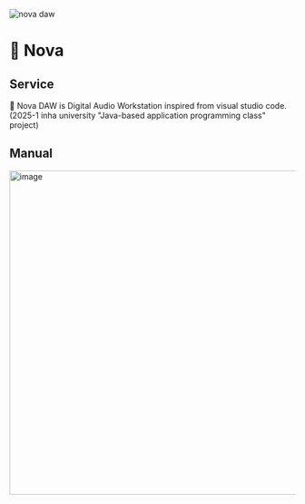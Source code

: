 ![nova daw](https://github.com/user-attachments/assets/7af62e38-d76e-47b9-87d6-5ead3f178fed)

# 🎵 Nova

## Service
🎹 Nova DAW is Digital Audio Workstation inspired from visual studio code.<br>
(2025-1 inha university "Java-based application programming class" project)

## Manual
<img width="572" alt="image" src="https://github.com/user-attachments/assets/5d245a74-a51b-40a9-9f33-7ec2a95023a5" />
